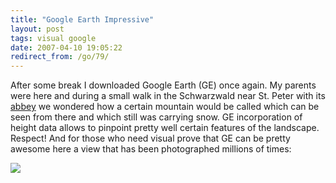 ```yaml
---
title: "Google Earth Impressive"
layout: post
tags: visual google
date: 2007-04-10 19:05:22
redirect_from: /go/79/
---
```


After some break I downloaded Google Earth (GE) once again. My parents were here and during a small walk in the Schwarzwald near St. Peter with its [abbey](http://en.wikipedia.org/wiki/St._Peter%27s_Abbey_in_the_Black_Forest) we wondered how a certain mountain would be called which can be seen from there and which still was carrying snow. GE incorporation of height data allows to pinpoint pretty well certain features of the landscape. Respect! And for those who need visual prove that GE can be pretty awesome here a view that has been photographed millions of times:

![](files/images/googleearth-zermatt.jpg)